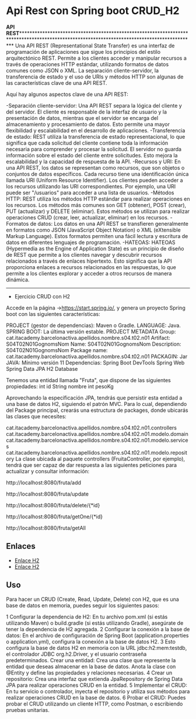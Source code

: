 # Api Rest con Spring boot CRUD_H2

****API REST************************************************************************************************************************************************
Una API REST (Representational State Transfer) es una interfaz de programación de aplicaciones que sigue los principios del estilo arquitectónico REST.
Permite a los clientes acceder y manipular recursos a través de operaciones HTTP estándar, utilizando formatos de datos comunes como JSON o XML. La separación
cliente-servidor, la transferencia de estado y el uso de URIs y métodos HTTP son algunas de las características clave de una API REST.

Aquí hay algunos aspectos clave de una API REST:

  -Separación cliente-servidor: Una API REST separa la lógica del cliente y del servidor. El cliente es responsable de la interfaz de usuario y la presentación
de datos, mientras que el servidor se encarga del almacenamiento y procesamiento de datos. Esto permite una mayor flexibilidad y escalabilidad en el desarrollo
de aplicaciones.
  -Transferencia de estado: REST utiliza la transferencia de estado representacional, lo que significa que cada solicitud del cliente contiene toda la información
necesaria para comprender y procesar la solicitud. El servidor no guarda información sobre el estado del cliente entre solicitudes. Esto mejora la escalabilidad
y la capacidad de respuesta de la API.
  -Recursos y URI: En una API REST, los datos se representan como recursos, que son objetos o conjuntos de datos específicos. Cada recurso tiene una identificación
única llamada URI (Uniform Resource Identifier). Los clientes pueden acceder a los recursos utilizando las URI correspondientes. Por ejemplo, una URI puede ser
"/usuarios" para acceder a una lista de usuarios.
  -Métodos HTTP: REST utiliza los métodos HTTP estándar para realizar operaciones en los recursos. Los métodos más comunes son GET (obtener), POST (crear), PUT
(actualizar) y DELETE (eliminar). Estos métodos se utilizan para realizar operaciones CRUD (crear, leer, actualizar, eliminar) en los recursos.
  -Formatos de datos: Los datos en una API REST se transfieren generalmente en formatos como JSON (JavaScript Object Notation) o XML (eXtensible Markup Language).
Estos formatos permiten una fácil lectura y escritura de datos en diferentes lenguajes de programación.
  -HATEOAS: HATEOAS (Hypermedia as the Engine of Application State) es un principio de diseño de REST que permite a los clientes navegar y descubrir recursos 
relacionados a través de enlaces hipertexto. Esto significa que la API proporciona enlaces a recursos relacionados en las respuestas, lo que permite a los 
clientes explorar y acceder a otros recursos de manera dinámica.
************************************************************************************************************************************************************ 

- Ejercicio CRUD con H2

Accede en la página ->https://start.spring.io/, y genera un proyecto Spring boot con las siguientes características:

PROJECT (gestor de dependencias): Maven o Gradle.
LANGUAGE:                         Java.
SPRING BOOT:                     La última versión estable.
PROJECT METADATA Group:          cat.itacademy.barcelonactiva.apellidos.nombre.s04.t02.n01
Artifact:                        S04T02N01GognomsNom
Name:                            S04T02N01GognomsNom
Description:                     S04T02N01GognomsNom
Package name:                    cat.itacademy.barcelonactiva.apellidos.nombre.s04.t02.n01
PACKAGIN:                        Jar
JAVA:                            Mínimo versión 11
Dependencias:
                                 Spring Boot DevTools
                                 Spring Web
                                 Spring Data JPA
                                 H2 Database

Tenemos una entidad llamada "Fruta", que dispone de las siguientes propiedades:
int id
String nombre
int pesoKg

Aprovechando la especificación JPA, tendrás que persistir esta entidad a una base de datos H2, siguiendo el patrón MVC. 
Para lo cual, dependiendo del Package principal, crearás una estructura de packages, donde ubicarás las clases que necesites:

cat.itacademy.barcelonactiva.apellidos.nombre.s04.t02.n01.controllers
cat.itacademy.barcelonactiva.apellidos.nombre.s04.t02.n01.modelo.domain
cat.itacademy.barcelonactiva.apellidos.nombre.s04.t02.n01.modelo.services
cat.itacademy.barcelonactiva.apellidos.nombre.s04.t02.n01.modelo.repository
La clase ubicada al paquete controllers (FruitaController, por ejemplo), tendrá que ser capaz de dar respuesta a las siguientes
peticiones para actualizar y consultar información:

http://localhost:8080/fruta/add

http://localhost:8080/fruta/update

http://localhost:8080/fruta/delete/{*id}

http://localhost:8080/fruta/getOne/{*id}

http://localhost:8080/fruta/getAll

## Enlaces

   - [Enlace H2]([(https://www.youtube.com/watch?v=M7lhQMzzHWU&t=199s)])
   - [Enlace H2]([(https://www.youtube.com/watch?v=hzEpwm_Ew7I)])
     
## Uso

 Para hacer un CRUD (Create, Read, Update, Delete) con H2, que es una base de datos en memoria, puedes seguir los siguientes pasos:

  1 Configurar la dependencia de H2: En tu archivo pom.xml (si estás utilizando Maven) o build.gradle (si estás utilizando Gradle),
  asegúrate de tener la dependencia de H2 agregada. 
  2 Configurar la conexión a la base de datos: En el archivo de configuración de Spring Boot (application.properties o application.yml),
  configura la conexión a la base de datos H2. 
  3 Esto configura la base de datos H2 en memoria con la URL jdbc:h2:mem:testdb, el controlador JDBC org.h2.Driver, y el usuario 
    contraseña predeterminados.
    Crear una entidad: Crea una clase que represente la entidad que deseas almacenar en la base de datos. Anota la clase con @Entity
    y define las propiedades y relaciones necesarias. 
  4 Crear un repositorio: Crea una interfaz que extienda JpaRepository de Spring Data JPA para realizar operaciones CRUD en la entidad.
  5 Implementar el CRUD: En tu servicio o controlador, inyecta el repositorio y utiliza sus métodos para realizar operaciones CRUD en la base de datos.
  6 Probar el CRUD: Puedes probar el CRUD utilizando un cliente HTTP, como Postman, o escribiendo pruebas unitarias.
  








  
